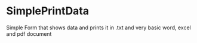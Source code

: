 # SimplePrintData
Simple Form that shows data and prints it in .txt and very basic word, excel and pdf document

